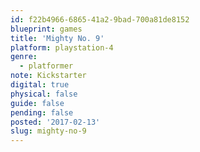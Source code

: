 ```yaml
---
id: f22b4966-6865-41a2-9bad-700a81de8152
blueprint: games
title: 'Mighty No. 9'
platform: playstation-4
genre:
  - platformer
note: Kickstarter
digital: true
physical: false
guide: false
pending: false
posted: '2017-02-13'
slug: mighty-no-9
---
```

